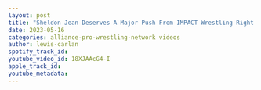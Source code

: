 ```yaml
---
layout: post
title: "Sheldon Jean Deserves A Major Push From IMPACT Wrestling Right Now; Sami Callihan Picks Rich Swann"
date: 2023-05-16
categories: alliance-pro-wrestling-network videos
author: lewis-carlan
spotify_track_id: 
youtube_video_id: 18XJAAcG4-I
apple_track_id: 
youtube_metadata: 
---
```

